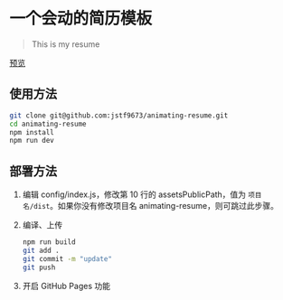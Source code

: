 # 一个会动的简历模板

> This is my resume

[预览](https://jstf9673.github.io/animating-resume/dist/)

## 使用方法

``` bash
git clone git@github.com:jstf9673/animating-resume.git
cd animating-resume
npm install
npm run dev
```

## 部署方法


1. 编辑 config/index.js，修改第 10 行的 assetsPublicPath，值为 `项目名/dist`。如果你没有修改项目名 animating-resume，则可跳过此步骤。

2. 编译、上传
    ``` bash
    npm run build
    git add .
    git commit -m "update"
    git push
    ```

3. 开启 GitHub Pages 功能
